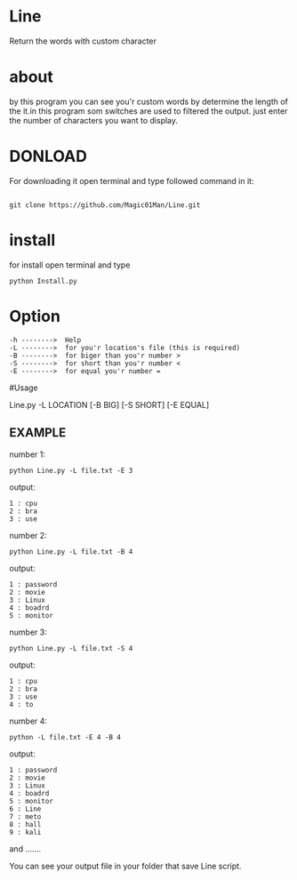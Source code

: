 # Line 
Return the words with custom character
# about
by this program you can see you'r custom words by determine the length of the it.in this program som switches are used to filtered the output.
just enter the number of characters you want to display.
# DONLOAD
For downloading it open terminal and type followed command in it:
```

git clone https://github.com/Magic01Man/Line.git

```
# install
for install open terminal and type 
```
python Install.py
```
# Option
```
-h -------->  Help
-L -------->  for you'r location's file (this is required)
-B -------->  for biger than you'r number >
-S -------->  for short than you'r number <
-E -------->  for equal you'r number =
```
#Usage

Line.py -L LOCATION [-B BIG] [-S SHORT] [-E EQUAL] 

## EXAMPLE
number 1:
```
python Line.py -L file.txt -E 3 
```
output:
```
1 : cpu
2 : bra
3 : use
```
number 2:
```
python Line.py -L file.txt -B 4 
```
output:
```
1 : password
2 : movie
3 : Linux
4 : boadrd
5 : monitor
```
number 3:
```
python Line.py -L file.txt -S 4 

```
output:
```
1 : cpu
2 : bra
3 : use
4 : to
```
number 4:
```
python -L file.txt -E 4 -B 4 
```
output:
```
1 : password
2 : movie
3 : Linux
4 : boadrd
5 : monitor
6 : Line
7 : meto
8 : hall
9 : kali

```

and .......

You can see your  output file  in your folder that save Line script.



